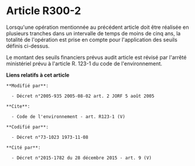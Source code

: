 # Article R300-2

Lorsqu'une opération mentionnée au précédent article doit être réalisée en plusieurs tranches dans un intervalle de temps de
moins de cinq ans, la totalité de l'opération est prise en compte pour l'application des seuils définis ci-dessus.

Le montant des seuils financiers prévus audit article est révisé par l'arrêté ministériel prévu à l'article R. 123-1 du code
de l'environnement.

**Liens relatifs à cet article**

	**Modifié par**:

	  - Décret n°2005-935 2005-08-02 art. 2 JORF 5 août 2005

	**Cite**:

	  - Code de l'environnement - art. R123-1 (V)

	**Codifié par**:

	  - Décret n°73-1023 1973-11-08

	**Cité par**:

	  - Décret n°2015-1782 du 28 décembre 2015 - art. 9 (V)
